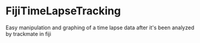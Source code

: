 # FijiTimeLapseTracking
Easy manipulation and graphing of a time lapse data after it's been analyzed by trackmate in fiji
